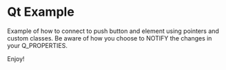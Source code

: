 # Qt Example

Example of how to connect to push button and element using pointers and custom classes. Be aware of how you choose to NOTIFY the changes in your Q\_PROPERTIES.

Enjoy!
